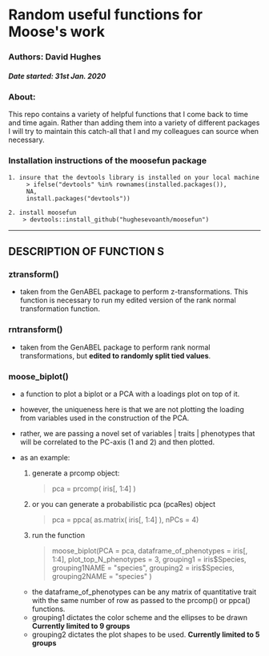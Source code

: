 # Random useful functions for Moose's work

### Authors: David Hughes 
##### Date started: 31st Jan. 2020

### About:

This repo contains a variety of helpful functions that I come back to time and time again.  Rather than adding them into a variety of different packages I will try to maintain this catch-all that I and my colleagues can source when necessary. 

### Installation instructions of the moosefun package

	1. insure that the devtools library is installed on your local machine
		 > ifelse("devtools" %in% rownames(installed.packages()), 
		 NA, 
		 install.packages("devtools"))
		 
	2. install moosefun
		> devtools::install_github("hughesevoanth/moosefun")

___
		
## DESCRIPTION OF FUNCTION S

### ztransform()
- taken from the GenABEL package to perform z-transformations. This function is necessary to run my edited version of the rank normal transformation function.

### rntransform()
- taken from the GenABEL package to perform rank normal transformations, but **edited to randomly split tied values**. 

### moose_biplot()
-  a function to plot a biplot or a PCA with a loadings plot on top of it. 
-  however, the uniqueness here is that we are not plotting the loading from variables used in the construction of the PCA. 
- rather, we are passing a novel set of variables | traits | phenotypes that will be correlated to the PC-axis (1 and 2) and then plotted. 
- as an example:
	1. generate a prcomp object:
		> pca = prcomp( iris[, 1:4] )
	
	2. or you can generate a probabilistic pca (pcaRes) object
		> pca = ppca( as.matrix( iris[, 1:4] ), nPCs = 4)
	
	3. run the function
		> moose_biplot(PCA = pca, dataframe_of_phenotypes = iris[, 1:4], 
             plot_top_N_phenotypes = 3, 
             grouping1 = iris$Species, grouping1NAME = "species",
             grouping2 = iris$Species, grouping2NAME =  "species" )

	- the dataframe_of_phenotypes can be any matrix of quantitative trait with the same number of row as passed to the prcomp() or ppca() functions.
	- grouping1 dictates the color scheme and the ellipses to be drawn **Currently limited to 9 groups**
	- grouping2 dictates the plot shapes to be used. **Currently limited to 5 groups**
	
	